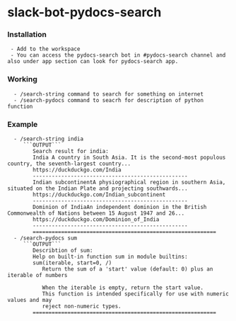 # slack-bot-pydocs-search
###  Installation
     - Add to the workspace
     - You can access the pydocs-search bot in #pydocs-search channel and also under app section can look for pydocs-search app.
### Working
      - /search-string command to search for something on internet
      - /search-pydocs command to seacrh for description of python function
### Example
      - /search-string india 
         ```OUTPUT```
            Search result for india:
            India A country in South Asia. It is the second-most populous country, the seventh-largest country...
            https://duckduckgo.com/India
            -------------------------------------------------
            Indian subcontinentA physiographical region in southern Asia, situated on the Indian Plate and projecting southwards...
            https://duckduckgo.com/Indian_subcontinent
            -------------------------------------------------
            Dominion of IndiaAn independent dominion in the British Commonwealth of Nations between 15 August 1947 and 26...
            https://duckduckgo.com/Dominion_of_India
            -------------------------------------------------
            ==========================================================
      - /search-pydocs sum
         ```OUTPUT```
            Describtion of sum:
            Help on built-in function sum in module builtins:
            sum(iterable, start=0, /)
               Return the sum of a 'start' value (default: 0) plus an iterable of numbers

               When the iterable is empty, return the start value.
               This function is intended specifically for use with numeric values and may
               reject non-numeric types.
            ==========================================================
      
